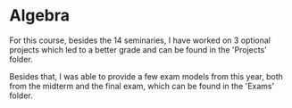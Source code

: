 # Algebra

For this course, besides the 14 seminaries, I have worked on 3 optional projects which led to a better grade and can be found in the 'Projects' folder.

Besides that, I was able to provide a few exam models from this year, both from the midterm and the final exam, which can be found in the 'Exams' folder.
